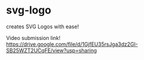 # svg-logo
creates SVG Logos with ease!


Video submission link!
https://drive.google.com/file/d/1GjfEU35rsJga3dz2GI-SB25WZT2UCqFE/view?usp=sharing
